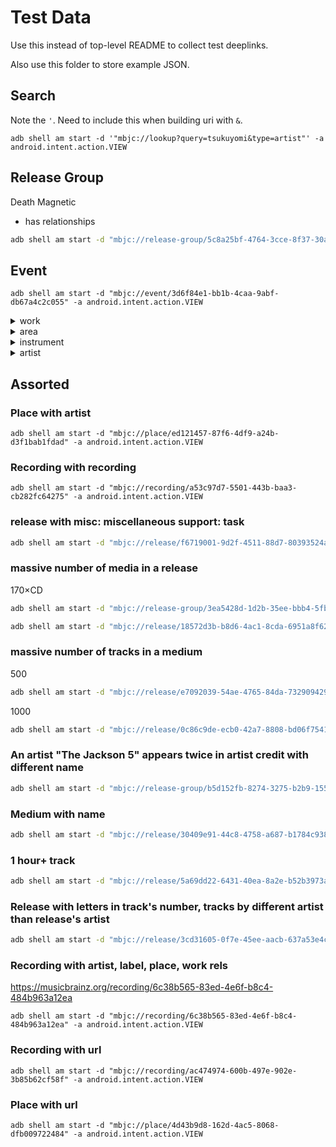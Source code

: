 # Test Data

Use this instead of top-level README to collect test deeplinks.

Also use this folder to store example JSON.


## Search

Note the `'`. Need to include this when building uri with `&`.

```shell
adb shell am start -d '"mbjc://lookup?query=tsukuyomi&type=artist"' -a android.intent.action.VIEW
```

## Release Group

Death Magnetic
- has relationships

```sh
adb shell am start -d "mbjc://release-group/5c8a25bf-4764-3cce-8f37-30af79d3b101" -a android.intent.action.VIEW
```



## Event

```shell
adb shell am start -d "mbjc://event/3d6f84e1-bb1b-4caa-9abf-db67a4c2c055" -a android.intent.action.VIEW
```




<details><summary>work</summary><blockquote>

## イニシエノウタ

- arrangements

```shell
adb shell am start -d "mbjc://work/c4ebe5b5-6965-4b8a-9f5e-7e543fc2acf3" -a android.intent.action.VIEW
```

- arrangement of

```shell
adb shell am start -d "mbjc://work/7a7d89a4-ddb9-44af-a293-cf3b7ad59cf3" -a android.intent.action.VIEW
```

</blockquote></details>


<details><summary>area</summary><blockquote>

## Kenya
- parts, instruments, genre, url

```shell
adb shell am start -d "mbjc://area/023da4a0-acee-3fb1-b91e-5de74ccf787b" -a android.intent.action.VIEW
```

## New York
- part of

```shell
adb shell am start -d "mbjc://area/74e50e58-5deb-4b99-93a2-decbb365c07f" -a android.intent.action.VIEW
```

</blockquote></details>

<details><summary>instrument</summary><blockquote>

## electric guitar
- used in, derivations, derived from, has hybrids, Wikidata

```shell
adb shell am start -d "mbjc://instrument/7ee8ebf5-3aed-4fc8-8004-49f4a8c45a87" -a android.intent.action.VIEW
```

## biwa
- from, picture

```shell
adb shell am start -d "mbjc://instrument/1b165fa4-8510-4a3e-a2b5-2d38baf55176" -a android.intent.action.VIEW
```

## tubon
- `invented by` a label

```shell
adb shell am start -d "mbjc://instrument/e346ac37-b617-4c12-b54d-d25474b6c7b7" -a android.intent.action.VIEW
```

</blockquote></details>


<details><summary>artist</summary><blockquote>

## The Rolling Stones
- Many release groups (~950)
- 10 browse requests

```shell
adb shell am start -d "mbjc://artist/b071f9fa-14b0-4217-8e97-eb41da73f598" -a android.intent.action.VIEW
```

## Wolfgang Amadeus Mozart
- Huge number of release groups (~4600)

```shell
adb shell am start -d "mbjc://artist/b972f589-fb0e-474e-b64a-803b0364fa75" -a android.intent.action.VIEW
```

## Various Artist
- Massive number of release groups (~210880)

```shell
adb shell am start -d "mbjc://artist/89ad4ac3-39f7-470e-963a-56509c546377" -a android.intent.action.VIEW
```

</blockquote></details>


## Assorted



### Place with artist


```shell
adb shell am start -d "mbjc://place/ed121457-87f6-4df9-a24b-d3f1bab1fdad" -a android.intent.action.VIEW
```






### Recording with recording


```shell
adb shell am start -d "mbjc://recording/a53c97d7-5501-443b-baa3-cb282fc64275" -a android.intent.action.VIEW
```


### release with misc: miscellaneous support: task


```sh
adb shell am start -d "mbjc://release/f6719001-9d2f-4511-88d7-80393524aa23" -a android.intent.action.VIEW
```




### massive number of media in a release

170×CD

```sh
adb shell am start -d "mbjc://release-group/3ea5428d-1d2b-35ee-bbb4-5fb7171a7269" -a android.intent.action.VIEW
```

```sh
adb shell am start -d "mbjc://release/18572d3b-b8d6-4ac1-8cda-6951a8f625d5" -a android.intent.action.VIEW
```

### massive number of tracks in a medium

500
```sh
adb shell am start -d "mbjc://release/e7092039-54ae-4765-84da-732909429c92" -a android.intent.action.VIEW
```
1000
```sh
adb shell am start -d "mbjc://release/0c86c9de-ecb0-42a7-8808-bd06f7541f53" -a android.intent.action.VIEW
```


### An artist "The Jackson 5" appears twice in artist credit with different name

```sh
adb shell am start -d "mbjc://release-group/b5d152fb-8274-3275-b2b9-155859fc0056" -a android.intent.action.VIEW
```

### Medium with name

```sh
adb shell am start -d "mbjc://release/30409e91-44c8-4758-a687-b1784c938cc4" -a android.intent.action.VIEW
```

### 1 hour+ track

```sh
adb shell am start -d "mbjc://release/5a69dd22-6431-40ea-8a2e-b52b3973a60f" -a android.intent.action.VIEW
```

### Release with letters in track's number, tracks by different artist than release's artist

```sh
adb shell am start -d "mbjc://release/3cd31605-0f7e-45ee-aacb-637a53e4c367" -a android.intent.action.VIEW
```


### Recording with artist, label, place, work rels

https://musicbrainz.org/recording/6c38b565-83ed-4e6f-b8c4-484b963a12ea
```shell
adb shell am start -d "mbjc://recording/6c38b565-83ed-4e6f-b8c4-484b963a12ea" -a android.intent.action.VIEW
```


### Recording with url


```shell
adb shell am start -d "mbjc://recording/ac474974-600b-497e-902e-3b85b62cf58f" -a android.intent.action.VIEW
```


### Place with url


```shell
adb shell am start -d "mbjc://place/4d43b9d8-162d-4ac5-8068-dfb009722484" -a android.intent.action.VIEW
```

